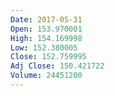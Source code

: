```yaml
---
Date: 2017-05-31
Open: 153.970001
High: 154.169998
Low: 152.380005
Close: 152.759995
Adj Close: 150.421722
Volume: 24451200
---
```

